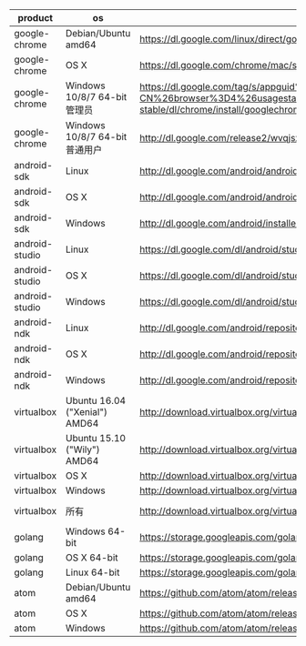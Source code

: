 product | os | uri | filename
--------|----|-----|---------
google-chrome | Debian/Ubuntu amd64 | https://dl.google.com/linux/direct/google-chrome-stable_current_amd64.deb | chrome/linux/50.0.2661.75_google-chrome-stable_current_amd64.deb
google-chrome | OS X | https://dl.google.com/chrome/mac/stable/GGRO/googlechrome.dmg | chrome/mac/50.0.2661.75_googlechrome.dmg
google-chrome | Windows 10/8/7 64-bit管理员 | https://dl.google.com/tag/s/appguid%3D%7B8A69D345-D564-463C-AFF1-A69D9E530F96%7D%26iid%3D%7BBF9FDEDC-1F3F-E462-F6B4-782CEEC72491%7D%26lang%3Dzh-CN%26browser%3D4%26usagestats%3D1%26appname%3DGoogle%2520Chrome%26needsadmin%3Dprefers%26ap%3Dx64-stable/dl/chrome/install/googlechromestandaloneenterprise64.msi | chrome/win/50.0.2661.75_googlechromestandaloneenterprise64.msi
google-chrome | Windows 10/8/7 64-bit普通用户 | http://dl.google.com/release2/wvqjsxmubj1e9t229azs11xz8ptftgcz572gpome80qvz3vafv4f7kurs8k0hbtsmy1vyoyjqs5mmal7npc2rvnpgbnq2tzix2i/50.0.2661.75_chrome_installer_win64.exe | chrome/win/50.0.2661.75_chrome_installer_win64.exe
android-sdk | Linux | http://dl.google.com/android/android-sdk_r24.4.1-linux.tgz |
android-sdk | OS X | http://dl.google.com/android/android-sdk_r24.4.1-macosx.zip |
android-sdk | Windows | http://dl.google.com/android/installer_r24.4.1-windows.exe | /dev/null
android-studio | Linux | https://dl.google.com/dl/android/studio/ide-zips/2.0.0.20/android-studio-ide-143.2739321-linux.zip |
android-studio | OS X | https://dl.google.com/dl/android/studio/install/2.0.0.20/android-studio-ide-143.2739321-mac.dmg |
android-studio | Windows | https://dl.google.com/dl/android/studio/install/2.0.0.20/android-studio-ide-143.2739321-windows.exe | /dev/null
android-ndk | Linux | http://dl.google.com/android/repository/android-ndk-r11c-linux-x86_64.zip |
android-ndk | OS X | http://dl.google.com/android/repository/android-ndk-r11c-darwin-x86_64.zip |
android-ndk | Windows | http://dl.google.com/android/repository/android-ndk-r11c-windows-x86_64.zip |
virtualbox | Ubuntu 16.04 ("Xenial") AMD64 | http://download.virtualbox.org/virtualbox/5.0.18/virtualbox-5.0_5.0.18-106667~Ubuntu~xenial_amd64.deb | virtualbox/virtualbox-5.0.18-106667-Ubuntu-16.04-xenial-amd64.deb
virtualbox | Ubuntu 15.10 ("Wily") AMD64 | http://download.virtualbox.org/virtualbox/5.0.18/virtualbox-5.0_5.0.18-106667~Ubuntu~wily_amd64.deb | virtualbox/virtualbox-5.0.18-106667-Ubuntu-15.10-wily-amd64.deb
virtualbox | OS X | http://download.virtualbox.org/virtualbox/5.0.18/VirtualBox-5.0.18-106667-OSX.dmg | virtualbox/VirtualBox-5.0.18-106667-OSX.dmg
virtualbox | Windows | http://download.virtualbox.org/virtualbox/5.0.18/VirtualBox-5.0.18-106667-Win.exe | virtualbox/VirtualBox-5.0.18-106667-Win.exe
virtualbox | 所有 | http://download.virtualbox.org/virtualbox/5.0.18/Oracle_VM_VirtualBox_Extension_Pack-5.0.18-106667.vbox-extpack | virtualbox/Oracle-VM-VirtualBox-Extension-Pack-5.0.18-106667.vbox-extpack
golang | Windows 64-bit | https://storage.googleapis.com/golang/go1.6.1.windows-amd64.msi |
golang | OS X 64-bit | https://storage.googleapis.com/golang/go1.6.1.darwin-amd64.pkg |
golang | Linux 64-bit | https://storage.googleapis.com/golang/go1.6.1.linux-amd64.tar.gz |
atom | Debian/Ubuntu amd64 | https://github.com/atom/atom/releases/download/v1.7.2/atom-amd64.deb | atom/atom-amd64-1.7.2.deb
atom | OS X | https://github.com/atom/atom/releases/download/v1.7.2/atom-mac.zip | atom/atom-mac-1.7.2.zip
atom | Windows | https://github.com/atom/atom/releases/download/v1.7.2/AtomSetup.exe | atom/atom-windows-1.7.2.exe

